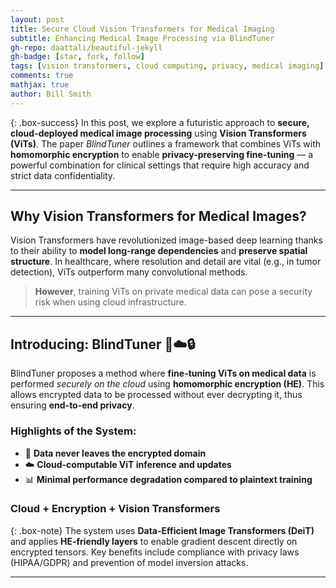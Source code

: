 ```yaml
---
layout: post
title: Secure Cloud Vision Transformers for Medical Imaging
subtitle: Enhancing Medical Image Processing via BlindTuner
gh-repo: daattali/beautiful-jekyll
gh-badge: [star, fork, follow]
tags: [vision transformers, cloud computing, privacy, medical imaging]
comments: true
mathjax: true
author: Bill Smith
---
```


{: .box-success}
In this post, we explore a futuristic approach to **secure, cloud-deployed medical image processing** using **Vision Transformers (ViTs)**. The paper *BlindTuner* outlines a framework that combines ViTs with **homomorphic encryption** to enable **privacy-preserving fine-tuning** — a powerful combination for clinical settings that require high accuracy and strict data confidentiality.

---

## Why Vision Transformers for Medical Images?

Vision Transformers have revolutionized image-based deep learning thanks to their ability to **model long-range dependencies** and **preserve spatial structure**. In healthcare, where resolution and detail are vital (e.g., in tumor detection), ViTs outperform many convolutional methods.

> **However**, training ViTs on private medical data can pose a security risk when using cloud infrastructure.

---

## Introducing: BlindTuner 🧠☁️🔒

BlindTuner proposes a method where **fine-tuning ViTs on medical data** is performed *securely on the cloud* using **homomorphic encryption (HE)**. This allows encrypted data to be processed without ever decrypting it, thus ensuring **end-to-end privacy**.

### Highlights of the System:

- 🔐 **Data never leaves the encrypted domain**
- ☁️ **Cloud-computable ViT inference and updates**
- 📊 **Minimal performance degradation compared to plaintext training**

### Cloud + Encryption + Vision Transformers

{: .box-note}
The system uses **Data-Efficient Image Transformers (DeiT)** and applies **HE-friendly layers** to enable gradient descent directly on encrypted tensors. Key benefits include compliance with privacy laws (HIPAA/GDPR) and prevention of model inversion attacks.

---
